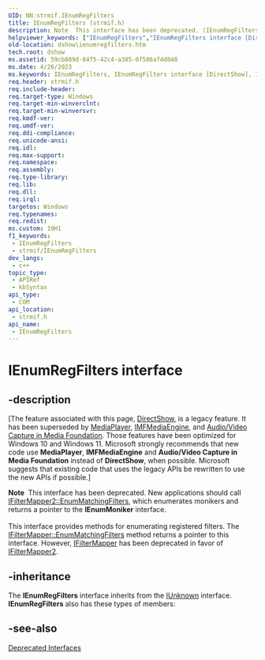 ```yaml
---
UID: NN:strmif.IEnumRegFilters
title: IEnumRegFilters (strmif.h)
description: Note  This interface has been deprecated. (IEnumRegFilters)
helpviewer_keywords: ["IEnumRegFilters","IEnumRegFilters interface [DirectShow]","IEnumRegFilters interface [DirectShow]","described","IEnumRegFiltersInterface","dshow.ienumregfilters","strmif/IEnumRegFilters"]
old-location: dshow\ienumregfilters.htm
tech.root: dshow
ms.assetid: 59cb809d-84f5-42c4-a385-0f586af4d048
ms.date: 4/26/2023
ms.keywords: IEnumRegFilters, IEnumRegFilters interface [DirectShow], IEnumRegFilters interface [DirectShow],described, IEnumRegFiltersInterface, dshow.ienumregfilters, strmif/IEnumRegFilters
req.header: strmif.h
req.include-header: 
req.target-type: Windows
req.target-min-winverclnt: 
req.target-min-winversvr: 
req.kmdf-ver: 
req.umdf-ver: 
req.ddi-compliance: 
req.unicode-ansi: 
req.idl: 
req.max-support: 
req.namespace: 
req.assembly: 
req.type-library: 
req.lib: 
req.dll: 
req.irql: 
targetos: Windows
req.typenames: 
req.redist: 
ms.custom: 19H1
f1_keywords:
 - IEnumRegFilters
 - strmif/IEnumRegFilters
dev_langs:
 - c++
topic_type:
 - APIRef
 - kbSyntax
api_type:
 - COM
api_location:
 - strmif.h
api_name:
 - IEnumRegFilters
---
```


# IEnumRegFilters interface


## -description

\[The feature associated with this page, [DirectShow](/windows/win32/directshow/directshow), is a legacy feature. It has been superseded by [MediaPlayer](/uwp/api/Windows.Media.Playback.MediaPlayer), [IMFMediaEngine](/windows/win32/api/mfmediaengine/nn-mfmediaengine-imfmediaengine), and [Audio/Video Capture in Media Foundation](windows/win32/medfound/audio-video-capture-in-media-foundation). Those features have been optimized for Windows 10 and Windows 11. Microsoft strongly recommends that new code use **MediaPlayer**, **IMFMediaEngine** and **Audio/Video Capture in Media Foundation** instead of **DirectShow**, when possible. Microsoft suggests that existing code that uses the legacy APIs be rewritten to use the new APIs if possible.\]

<div class="alert"><b>Note</b>  This interface has been deprecated. New applications should call <a href="/windows/desktop/api/strmif/nf-strmif-ifiltermapper2-enummatchingfilters">IFilterMapper2::EnumMatchingFilters</a>, which enumerates monikers and returns a pointer to the <b>IEnumMoniker</b> interface.</div>
<div> </div>
This interface provides methods for enumerating registered filters. The <a href="/windows/desktop/api/strmif/nf-strmif-ifiltermapper-enummatchingfilters">IFilterMapper::EnumMatchingFilters</a> method returns a pointer to this interface. However, <a href="/windows/desktop/api/strmif/nn-strmif-ifiltermapper">IFilterMapper</a> has been deprecated in favor of <a href="/windows/desktop/api/strmif/nn-strmif-ifiltermapper2">IFilterMapper2</a>.

## -inheritance

The <b>IEnumRegFilters</b> interface inherits from the <a href="/windows/desktop/api/unknwn/nn-unknwn-iunknown">IUnknown</a> interface. <b>IEnumRegFilters</b> also has these types of members:

## -see-also

<a href="/windows/desktop/DirectShow/deprecated-interfaces">Deprecated Interfaces</a>
